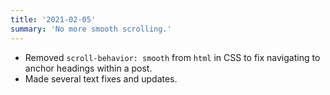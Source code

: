 ```yaml
---
title: '2021-02-05'
summary: 'No more smooth scrolling.'
---
```


* Removed <code>scroll-behavior: smooth</code> from <code>html</code> in CSS to fix navigating to anchor headings within a post.
* Made several text fixes and updates.
